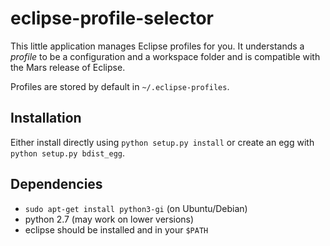 eclipse-profile-selector
========================

This little application manages Eclipse profiles for you. It understands
a _profile_ to be a configuration and a workspace folder and is compatible
with the Mars release of Eclipse.

Profiles are stored by default in `~/.eclipse-profiles`.


Installation
------------

Either install directly using `python setup.py install` or create an egg with
`python setup.py bdist_egg`.


Dependencies
------------

  * `sudo apt-get install python3-gi` (on Ubuntu/Debian)
  * python 2.7 (may work on lower versions)
  * eclipse should be installed and in your `$PATH`
